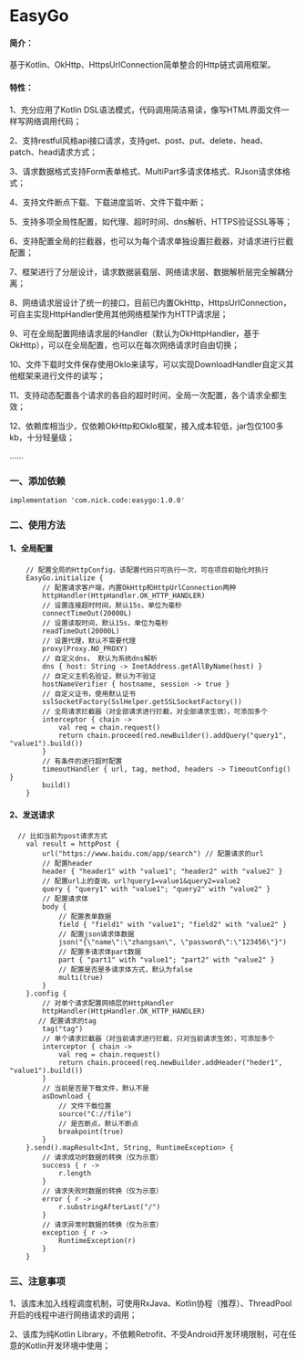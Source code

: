 # EasyGo
#### 简介：
基于Kotlin、OkHttp、HttpsUrlConnection简单整合的Http链式调用框架。
#### 特性：
1、充分应用了Kotlin DSL语法模式，代码调用简洁易读，像写HTML界面文件一样写网络调用代码；

2、支持restful风格api接口请求，支持get、post、put、delete、head、patch、head请求方式；

3、请求数据格式支持Form表单格式、MultiPart多请求体格式、RJson请求体格式；

4、支持文件断点下载、下载进度监听、文件下载中断；

5、支持多项全局性配置，如代理、超时时间、dns解析、HTTPS验证SSL等等；

6、支持配置全局的拦截器，也可以为每个请求单独设置拦截器，对请求进行拦截配置；

7、框架进行了分层设计，请求数据装载层、网络请求层、数据解析层完全解耦分离；

8、网络请求层设计了统一的接口，目前已内置OkHttp，HttpsUrlConnection，可自主实现HttpHandler使用其他网络框架作为HTTP请求层；

9、可在全局配置网络请求层的Handler（默认为OkHttpHandler，基于OkHttp），可以在全局配置，也可以在每次网络请求时自由切换；

10、文件下载时文件保存使用OkIo来读写，可以实现DownloadHandler自定义其他框架来进行文件的读写；

11、支持动态配置各个请求的各自的超时时间，全局一次配置，各个请求全都生效；

12、依赖库相当少，仅依赖OkHttp和OkIo框架，接入成本较低，jar包仅100多kb，十分轻量级；

......

### 一、添加依赖 
```
implementation 'com.nick.code:easygo:1.0.0'
```
### 二、使用方法
#### 1、全局配置
```
	// 配置全局的HttpConfig，该配置代码只可执行一次，可在项目初始化时执行
	EasyGo.initialize {
        // 配置请求客户端，内置OkHttp和HttpUrlConnection两种
		httpHandler(HttpHandler.OK_HTTP_HANDLER)
        // 设置连接超时时间，默认15s，单位为毫秒
		connectTimeOut(20000L)
        // 设置读取时间，默认15s，单位为毫秒
		readTimeOut(20000L)
        // 设置代理，默认不需要代理
		proxy(Proxy.NO_PROXY)
        // 自定义dns， 默认为系统dns解析
		dns { host: String -> InetAddress.getAllByName(host) }
		// 自定义主机名验证，默认为不验证
		hostNameVerifier { hostname, session -> true }
        // 自定义证书，使用默认证书
		sslSocketFactory(SslHelper.getSSLSocketFactory())
		// 全局请求拦截器（对全部请求进行拦截，对全部请求生效），可添加多个
        interceptor { chain ->
            val req = chain.request()
            return chain.proceed(red.newBuilder().addQuery("query1", "value1").build())
        }
        // 有条件的进行超时配置
		timeoutHandler { url, tag, method, headers -> TimeoutConfig() }
		build()
	}
```
#### 2、发送请求		
```
  // 比如当前为post请求方式      
	val result = httpPost {
		url("https://www.baidu.com/app/search") // 配置请求的url
        // 配置header
        header { "header1" with "value1"; "header2" with "value2" }
        // 配置url上的查询，url?query1=value1&query2=value2
        query { "query1" with "value1"; "query2" with "value2" }
		// 配置请求体
		body {
			// 配置表单数据
			field { "field1" with "value1"; "field2" with "value2" }
			// 配置json请求体数据
			json("{\"name\":\"zhangsan\", \"password\":\"123456\"}")
			// 配置多请求体part数据
			part { "part1" with "value1"; "part2" with "value2" }
			// 配置是否是多请求体方式，默认为false
			multi(true)
		}
	}.config {
        // 对单个请求配置网络层的HttpHandler
		httpHandler(HttpHandler.OK_HTTP_HANDLER)
       // 配置请求的tag
		tag("tag")
		// 单个请求拦截器（对当前请求进行拦截，只对当前请求生效），可添加多个
		interceptor { chain ->
		    val req = chain.request()
		    return chain.proceed(req.newBuilder.addHeader("heder1", "value1").build())
		}
		// 当前是否是下载文件，默认不是
		asDownload {
            // 文件下载位置
			source("C://file")
            // 是否断点，默认不断点
			breakpoint(true)
		}
	}.send().mapResult<Int, String, RuntimeException> {
		// 请求成功时数据的转换（仅为示意）
		success { r ->
			r.length
		}
		// 请求失败时数据的转换（仅为示意）
		error { r ->
			r.substringAfterLast("/")
		}
		// 请求异常时数据的转换（仅为示意）
		exception { r ->
			RuntimeException(r)
		}
	}
```
### 三、注意事项
1、该库未加入线程调度机制，可使用RxJava、Kotlin协程（推荐）、ThreadPool开启的线程中进行网络请求的调用；

2、该库为纯Kotlin Library，不依赖Retrofit、不受Android开发环境限制，可在任意的Kotlin开发环境中使用；
